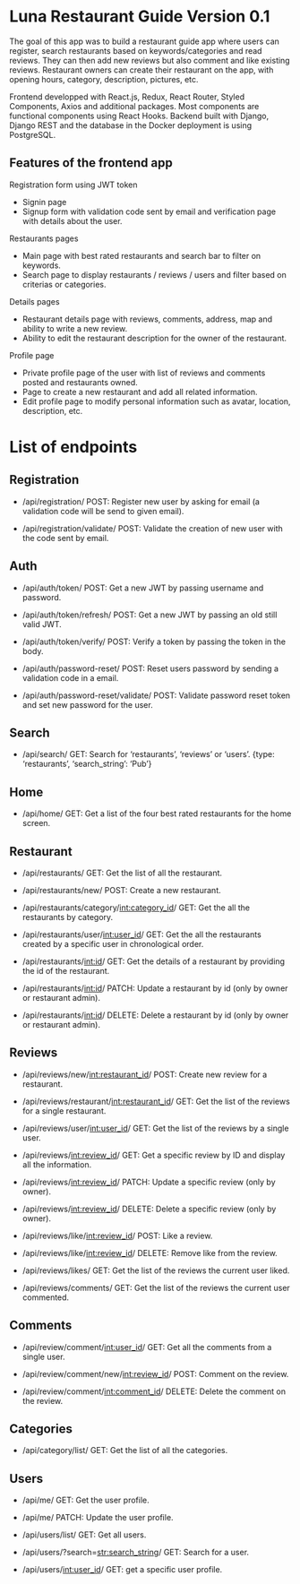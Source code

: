 # Luna Restaurant Guide Version 0.1

The goal of this app was to build a restaurant guide app where users can register, search restaurants based on keywords/categories and read reviews. They can then add new reviews but also comment and like existing reviews. Restaurant owners can create their restaurant on the app, with opening hours, category, description, pictures, etc.

Frontend developped with React.js, Redux, React Router, Styled Components, Axios and additional packages. Most components are functional components using React Hooks.
Backend built with Django, Django REST and the database in the Docker deployment is using PostgreSQL.

## Features of the frontend app

Registration form using JWT token

-   Signin page
-   Signup form with validation code sent by email and verification page with details about the user.

Restaurants pages

-   Main page with best rated restaurants and search bar to filter on keywords.
-   Search page to display restaurants / reviews / users and filter based on criterias or categories.

Details pages

-   Restaurant details page with reviews, comments, address, map and ability to write a new review.
-   Ability to edit the restaurant description for the owner of the restaurant.

Profile page

-   Private profile page of the user with list of reviews and comments posted and restaurants owned.
-   Page to create a new restaurant and add all related information.
-   Edit profile page to modify personal information such as avatar, location, description, etc.

# List of endpoints

## Registration

-   /api/registration/ POST: Register new user by asking for email (a validation code will be send to given email).

-   /api/registration/validate/ POST: Validate the creation of new user with the code sent by email.

## Auth

-   /api/auth/token/ POST: Get a new JWT by passing username and password.

-   /api/auth/token/refresh/ POST: Get a new JWT by passing an old still valid JWT.

-   /api/auth/token/verify/ POST: Verify a token by passing the token in the body.

-   /api/auth/password-reset/ POST: Reset users password by sending a validation code in a email.

-   /api/auth/password-reset/validate/ POST: Validate password reset token and set new password for the user.

## Search

-   /api/search/ GET: Search for ‘restaurants’, ‘reviews’ or ‘users’. {type: ‘restaurants’, ‘search_string’: ‘Pub’}

## Home

-   /api/home/ GET: Get a list of the four best rated restaurants for the home screen.

## Restaurant

-   /api/restaurants/ GET: Get the list of all the restaurant.

-   /api/restaurants/new/ POST: Create a new restaurant.

-   /api/restaurants/category/<int:category_id>/ GET: Get the all the restaurants by category.

-   /api/restaurants/user/<int:user_id>/ GET: Get the all the restaurants created by a specific user in chronological order.

-   /api/restaurants/<int:id>/ GET: Get the details of a restaurant by providing the id of the restaurant.

-   /api/restaurants/<int:id>/ PATCH: Update a restaurant by id (only by owner or restaurant admin).

-   /api/restaurants/<int:id>/ DELETE: Delete a restaurant by id (only by owner or restaurant admin).

## Reviews

-   /api/reviews/new/<int:restaurant_id>/ POST: Create new review for a restaurant.

-   /api/reviews/restaurant/<int:restaurant_id>/ GET: Get the list of the reviews for a single restaurant.

-   /api/reviews/user/<int:user_id>/ GET: Get the list of the reviews by a single user.

-   /api/reviews/<int:review_id>/ GET: Get a specific review by ID and display all the information.

-   /api/reviews/<int:review_id>/ PATCH: Update a specific review (only by owner).

-   /api/reviews/<int:review_id>/ DELETE: Delete a specific review (only by owner).

-   /api/reviews/like/<int:review_id>/ POST: Like a review.

-   /api/reviews/like/<int:review_id>/ DELETE: Remove like from the review.

-   /api/reviews/likes/ GET: Get the list of the reviews the current user liked.

-   /api/reviews/comments/ GET: Get the list of the reviews the current user commented.

## Comments

-   /api/review/comment/<int:user_id>/ GET: Get all the comments from a single user.

-   /api/review/comment/new/<int:review_id>/ POST: Comment on the review.

-   /api/review/comment/<int:comment_id>/ DELETE: Delete the comment on the review.

## Categories

-   /api/category/list/ GET: Get the list of all the categories.

## Users

-   /api/me/ GET: Get the user profile.

-   /api/me/ PATCH: Update the user profile.

-   /api/users/list/ GET: Get all users.

-   /api/users/?search=<str:search_string>/ GET: Search for a user.

-   /api/users/<int:user_id>/ GET: get a specific user profile.

